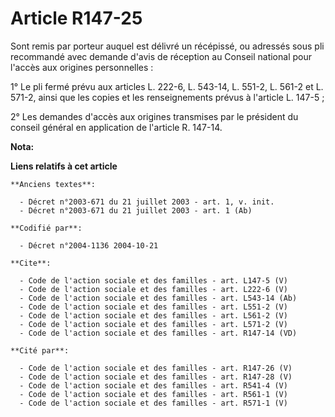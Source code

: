 # Article R147-25

Sont remis par porteur auquel est délivré un récépissé, ou adressés sous pli recommandé avec demande d'avis de réception au
Conseil national pour l'accès aux origines personnelles : 

1° Le pli fermé prévu aux articles L. 222-6, L. 543-14, L. 551-2, 
L. 561-2 et L. 571-2, ainsi que les copies et les renseignements prévus à l'article L. 147-5 ; 

2° Les demandes d'accès aux origines transmises par le président du conseil général en application de l'article R. 147-14.

**Nota:**



**Liens relatifs à cet article**

	**Anciens textes**:

	  - Décret n°2003-671 du 21 juillet 2003 - art. 1, v. init.
	  - Décret n°2003-671 du 21 juillet 2003 - art. 1 (Ab)

	**Codifié par**:

	  - Décret n°2004-1136 2004-10-21

	**Cite**:

	  - Code de l'action sociale et des familles - art. L147-5 (V)
	  - Code de l'action sociale et des familles - art. L222-6 (V)
	  - Code de l'action sociale et des familles - art. L543-14 (Ab)
	  - Code de l'action sociale et des familles - art. L551-2 (V)
	  - Code de l'action sociale et des familles - art. L561-2 (V)
	  - Code de l'action sociale et des familles - art. L571-2 (V)
	  - Code de l'action sociale et des familles - art. R147-14 (VD)

	**Cité par**:

	  - Code de l'action sociale et des familles - art. R147-26 (V)
	  - Code de l'action sociale et des familles - art. R147-28 (V)
	  - Code de l'action sociale et des familles - art. R541-4 (V)
	  - Code de l'action sociale et des familles - art. R561-1 (V)
	  - Code de l'action sociale et des familles - art. R571-1 (V)
